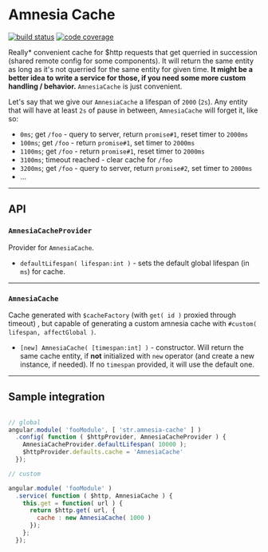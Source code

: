 # Amnesia Cache

[![build status][travis-img]][travis-url]
[![code coverage][coveralls-img]][coveralls-url]

Really* convenient cache for $http requests that get querried in succession (shared remote config for some components). It will return the same entity as long as it's not querried for the same entity for given time. **It might be a better idea to write a service for those, if you need some more custom handling / behavior.** `AmnesiaCache` is just convenient.

Let's say that we give our `AmnesiaCache` a lifespan of `2000` (`2s`).
Any entity that will have at least `2s` of pause in between, `AmnesiaCache` will forget it, like so:
- `0ms`; get `/foo` - query to server, return `promise#1`, reset timer to `2000ms`
- `100ms`; get `/foo` - return `promise#1`, set timer to `2000ms`
- `1100ms`; get `/foo` - return `promise#1`, reset timer to `2000ms`
- `3100ms`; timeout reached - clear cache for `/foo`
- `3200ms`; get `/foo` - query to server, return `promise#2`, set timer to `2000ms`
- ...

---

## API

### `AmnesiaCacheProvider`
Provider for `AmnesiaCache`.

- `defaultLifespan( lifespan:int )` - sets the default global lifespan (in `ms`) for cache.

---

### `AmnesiaCache`
Cache generated with `$cacheFactory` (with `get( id )` proxied through timeout) , but capable of generating a custom amnesia cache with `#custom( lifespan, affectGlobal )`.

- `[new] AmnesiaCache( [timespan:int] )` - constructor. Will return the same cache entity, if **not** initialized with `new` operator (and create a new instance, if needed). If no `timespan` provided, it will use the default one.

---

## Sample integration

```js

// global
angular.module( 'fooModule', [ 'str.amnesia-cache' ] )
  .config( function ( $httpProvider, AmnesiaCacheProvider ) {
    AmnesiaCacheProvider.defaultLifespan( 10000 );
    $httpProvider.defaults.cache = 'AmnesiaCache'
  });

// custom

angular.module( 'fooModule' )
  .service( function ( $http, AmnesiaCache ) {
    this.get = function( url ) {
      return $http.get( url, {
        cache : new AmnesiaCache( 1000 )
      });
    };
  });
```

[angular-url]:https://angularjs.org/

[travis-img]:https://img.shields.io/travis/stryju/angular-amnesia-cache.svg?style=flat-square
[travis-url]:https://travis-ci.org/stryju/angular-amnesia-cache

[coveralls-img]:https://img.shields.io/coveralls/stryju/angular-amnesia-cache.svg?style=flat-square
[coveralls-url]:https://coveralls.io/r/stryju/angular-amnesia-cache?branch=master

